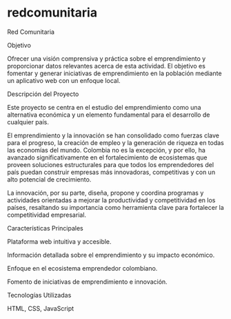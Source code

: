 # redcomunitaria

Red Comunitaria

Objetivo

Ofrecer una visión comprensiva y práctica sobre el emprendimiento y proporcionar datos relevantes acerca de esta actividad. El objetivo es fomentar y generar iniciativas de emprendimiento en la población mediante un aplicativo web con un enfoque local.

Descripción del Proyecto

Este proyecto se centra en el estudio del emprendimiento como una alternativa económica y un elemento fundamental para el desarrollo de cualquier país.

El emprendimiento y la innovación se han consolidado como fuerzas clave para el progreso, la creación de empleo y la generación de riqueza en todas las economías del mundo. Colombia no es la excepción, y por ello, ha avanzado significativamente en el fortalecimiento de ecosistemas que proveen soluciones estructurales para que todos los emprendedores del país puedan construir empresas más innovadoras, competitivas y con un alto potencial de crecimiento.

La innovación, por su parte, diseña, propone y coordina programas y actividades orientadas a mejorar la productividad y competitividad en los países, resaltando su importancia como herramienta clave para fortalecer la competitividad empresarial.

Características Principales

Plataforma web intuitiva y accesible.

Información detallada sobre el emprendimiento y su impacto económico.

Enfoque en el ecosistema emprendedor colombiano.

Fomento de iniciativas de emprendimiento e innovación.

Tecnologías Utilizadas

HTML, CSS, JavaScript
